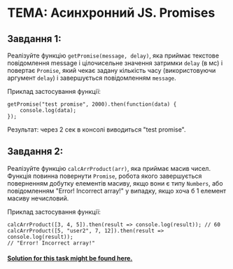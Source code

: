 # ТЕМА: Асинхронний JS. Promises

## Завдання 1:

Реалізуйте функцію `getPromise(message, delay)`, яка приймає текстове повідомлення message і цілочисельне значення затримки `delay` (в мс) і повертає `Promise`, який чекає задану кількість часу (використовуючи аргумент `delay`) і завершується повідомленням `message`.

Приклад застосування функції:
```
getPromise("test promise", 2000).then(function(data) {
    console.log(data);
});
```
Результат: через 2 сек в консолі виводиться "test promise".

## Завдання 2:

Реалізуйте функцію `calcArrProduct(arr)`, яка приймає масив чисел. Функція повинна повернути `Promise`, робота якого завершується поверненням добутку елементів масиву, якщо вони є типу `Numbers`, або повідомленням "Error! Incorrect array!" у випадку, якщо хоча б 1 елемент масиву нечисловий.

Приклад застосування функції:
```
calcArrProduct([3, 4, 5]).then(result => console.log(result)); // 60
calcArrProduct([5, "user2", 7, 12]).then(result =>
console.log(result)); 
// "Error! Incorrect array!"
```

#### [Solution for this task might be found here.](https://wiiiox.github.io/JS-Crash-Course-2023/week5/topic1/task1/)